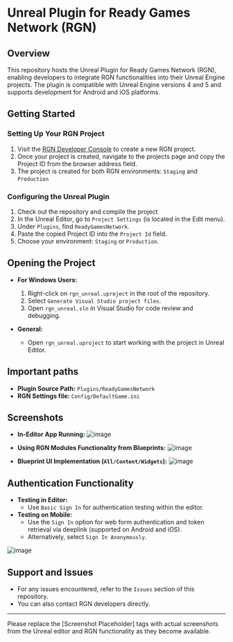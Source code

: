 # Unreal Plugin for Ready Games Network (RGN)

## Overview
This repository hosts the Unreal Plugin for Ready Games Network (RGN), enabling developers to integrate RGN functionalities into their Unreal Engine projects. The plugin is compatible with Unreal Engine versions 4 and 5 and supports development for Android and iOS platforms.

## Getting Started
### Setting Up Your RGN Project
1. Visit the [RGN Developer Console](https://dev.ready.gg/) to create a new RGN project. 
2. Once your project is created, navigate to the projects page and copy the Project ID from the browser address field.
3. The project is created for both RGN environments: `Staging` and `Production`

### Configuring the Unreal Plugin
1. Check out the repository and compile the project
2. In the Unreal Editor, go to `Project Settings` (is located in the Edit menu).
3. Under `Plugins`, find `ReadyGamesNetwork`.
4. Paste the copied Project ID into the `Project Id` field.
5. Choose your environment: `Staging` or `Production`.

## Opening the Project
- **For Windows Users:**
  1. Right-click on `rgn_unreal.uproject` in the root of the repository.
  2. Select `Generate Visual Studio project files`.
  3. Open `rgn_unreal.sln` in Visual Studio for code review and debugging.

- **General:**
  - Open `rgn_unreal.uproject` to start working with the project in Unreal Editor.

## Important paths
- **Plugin Source Path:** `Plugins/ReadyGamesNetwork`
- **RGN Settings file:** `Config/DefaultGame.ini`

## Screenshots
- **In-Editor App Running:**
  ![image](https://github.com/readyio/rgn_unreal/assets/109844845/a2056ef6-bca6-46b2-9f3d-cfbe3082ab29)

- **Using RGN Modules Functionality from Blueprints:**
  ![image](https://github.com/readyio/rgn_unreal/assets/109844845/3fc7aa8f-fac3-4d49-8ec5-edb2cc7b8f5b)

- **Blueprint UI Implementation (`All/Content/Widgets`):**
  ![image](https://github.com/readyio/rgn_unreal/assets/109844845/7e3330ed-49d5-4597-964a-55da20a37e0b)


## Authentication Functionality
- **Testing in Editor:**
  - Use `Basic Sign In` for authentication testing within the editor.
- **Testing on Mobile:**
  - Use the `Sign In` option for web form authentication and token retrieval via deeplink (supported on Android and iOS).
  - Alternatively, select `Sign In Anonymously`.

![image](https://github.com/readyio/rgn_unreal/assets/109844845/0f21bd8c-eb7e-4a59-8a2c-bd77bc4cf367)


## Support and Issues
- For any issues encountered, refer to the `Issues` section of this repository.
- You can also contact RGN developers directly.

---

Please replace the [Screenshot Placeholder] tags with actual screenshots from the Unreal editor and RGN functionality as they become available.
